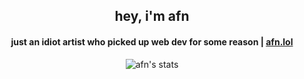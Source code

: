 <h2 align="center">hey, i'm afn</h2>
<h4 align="center">just an idiot artist who picked up web dev for some reason | <a href="https://afn.lol" target="_blank">afn.lol</a></h4>

<p align="center">
 <picture align="center">
  <source media="(prefers-color-scheme: dark)" srcset="https://github-readme-stats.vercel.app/api?username=xafn&show_icons=true&bg_color=ffffff00&text_color=cdd6f4&icon_color=95b7e6&title_color=95b7e6&border_color=bac2de32&border_radius=16">
  <img alt="afn's stats" src="https://github-readme-stats.vercel.app/api?username=xafn&show_icons=true&bg_color=ffffff00&text_color=302d41&icon_color=a6da95&title_color=8aadf4&border_color=bac2de77&border_radius=16">
</picture>
</p>


<h3 align="center"></h3>
